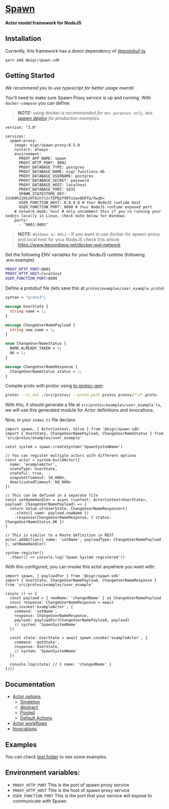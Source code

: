 # [Spawn](https://github.com/eigr/spawn)

**Actor model framework for NodeJS**

## **Installation**

Currently, this framework has a direct dependency of [@protobuf-ts](https://github.com/timostamm/protobuf-ts)

```
yarn add @eigr/spawn-sdk
```

## **Getting Started**

_We recommend you to use typescript for better usage overall._

You'll need to make sure Spawn Proxy service is up and running.
With `docker-compose` you can define:

> **_NOTE:_** _using docker is recommended for `dev purposes only`, see [spawn deploy](https://github.com/eigr/spawn#getting-started) for production examples._

```YML
version: "3.8"

services:
  spawn-proxy:
    image: eigr/spawn-proxy:0.5.0
    restart: always
    environment:
      PROXY_APP_NAME: spawn
      PROXY_HTTP_PORT: 9001
      PROXY_DATABASE_TYPE: postgres
      PROXY_DATABASE_NAME: eigr-functions-db
      PROXY_DATABASE_USERNAME: postgres
      PROXY_DATABASE_SECRET: password
      PROXY_DATABASE_HOST: localhost
      PROXY_DATABASE_PORT: 5432
      SPAWN_STATESTORE_KEY: 3Jnb0hZiHIzHTOih7t2cTEPEpY98Tu1wvQkPfq/XwqE=
      USER_FUNCTION_HOST: 0.0.0.0 # Your NodeJS runtime host
      USER_FUNCTION_PORT: 8090 # Your NodeJS runtime exposed port
    # network_mode: host # only uncomment this if you're running your nodejs locally in Linux, check note below for Windows
    ports:
      - "9001:9001"
```

> **NOTE:** `Windows w/ WSL2` - If you want to use docker for spawn-proxy and local host for your NodeJS check this article https://www.beyondjava.net/docker-wsl-network


Set the following ENV variables for your NodeJS runtime (following .env.example)

```bash
PROXY_HTTP_PORT=9001
PROXY_HTTP_HOST=localhost
USER_FUNCTION_PORT=8090
```

Define a protobuf file (lets save this at `protos/examples/user_example.proto`)

```proto
syntax = "proto3";

message UserState {
  string name = 1;
}

message ChangeUserNamePayload {
  string new_name = 1;
}

enum ChangeUserNameStatus {
  NAME_ALREADY_TAKEN = 0;
  OK = 1;
}

message ChangeUserNameResponse {
  ChangeUserNameStatus status = 1;
}
```

Compile proto with protoc using [ts-protoc-gen](https://github.com/improbable-eng/ts-protoc-gen):

```BASH
protoc --ts_out ./src/protos/ --proto_path protos protos/**/*.proto
```

With this, it should generate a file at `src/protos/examples/user_example.ts`, we will use this generated module for Actor definitions and invocations.

Now, in your `index.ts` file declare:

```TS
import spawn, { ActorContext, Value } from '@eigr/spawn-sdk'
import { UserState, ChangeUserNamePayload, ChangeUserNameStatus } from 'src/protos/examples/user_example'

const system = spawn.createSystem('SpawnSystemName')

// You can register multiple actors with different options
const actor = system.buildActor({
  name: 'exampleActor',
  stateType: UserState,
  stateful: true,
  snapshotTimeout: 10_000n,
  deactivatedTimeout: 60_000n
})

// This can be defined in a separate file
const setNameHandler = async (context: ActorContext<UserState>, payload: ChangeUserNamePayload) => {
  return Value.of<UserState, ChangeUserNameResponse>()
    .state({ name: payload.newName })
    .response(ChangeUserNameResponse, { status: ChangeUserNameStatus.OK })
}

// This is similar to a Route definition in REST
actor.addAction({ name: 'setName', payloadType: ChangeUserNamePayload }, setNameHandler)

system.register()
  .then(() => console.log('Spawn System registered'))
```

With this configured, you can invoke this actor anywhere you want with:

```TS
import spawn, { payloadFor } from '@eigr/spawn-sdk'
import { UserState, ChangeUserNamePayload, ChangeUserNameResponse } from 'src/protos/examples/user_example'

(async () => {
  const payload = { newName: 'changedName' } as ChangeUserNamePayload
  const response: ChangeUserNameResponse = await spawn.invoke('exampleActor', {
    command: 'setName',
    response: ChangeUserNameResponse,
    payload: payloadFor(ChangeUserNamePayload, payload)
    // system: 'SpawnSystemName'
  })

  const state: UserState = await spawn.invoke('exampleActor', {
    command: 'getState',
    response: UserState,
    // system: 'SpawnSystemName'
  })

  console.log(state) // { name: 'changedName' }
})()
```

## **Documentation**

- [Actor options](./documentation/actor-options.md)
  - [Singleton](./documentation/actor-options.md#singleton-actor)
  - [Abstract](./documentation/actor-options.md#abstract-actor)
  - [Pooled](./documentation/actor-options.md#pooled-actor)
  - [Default Actions](./documentation/actor-options.md#default-actions)
- [Actor workflows](./documentation/actor-workflows.md)
- [Invocations](./documentation/invocations.md)

## **Examples**

You can check [test folder](./test) to see some examples

## **Environment variables:**

- `PROXY_HTTP_PORT` This is the port of spawn proxy service
- `PROXY_HTTP_HOST` This is the host of spawn proxy service
- `USER_FUNCTION_PORT` This is the port that your service will expose to communicate with Spawn
